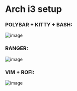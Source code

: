# Arch i3 setup

### POLYBAR + KITTY + BASH:
![image](https://user-images.githubusercontent.com/97038258/159137545-a4bb41c7-7133-4959-ae7a-af4b845bd97d.png)
### RANGER:
![image](https://user-images.githubusercontent.com/97038258/159137605-f25cad95-ad6e-4784-b3e9-3c419e926e5c.png)
### VIM + ROFI:
![image](https://user-images.githubusercontent.com/97038258/159137960-a5077e15-a27b-4f6a-942e-69c7f04c0c82.png)
